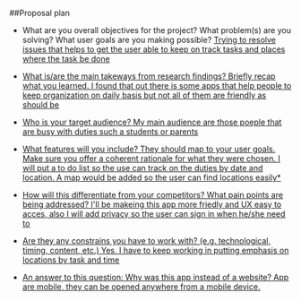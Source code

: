 ##Proposal plan
* What are you overall objectives for the project? What problem(s) are you solving? What user goals are you making possible?
<u>Trying to resolve issues that helps to get the user able to keep on track tasks and places where the task be done


* What is/are the main takeways from research findings? Briefly recap what you learned.
<u>I found that out there is some apps that help people to keep organization on daily basis but not all of them are friendly as should be

* Who is your target audience?
<u>My main audience are those poeple that are busy with duties such a students or parents 

* What features will you include? They should map to your user goals. Make sure you offer a coherent rationale for what they were chosen.
<u>I will put a to do list so the use can track on the duties by date and location.
A map would be added so the user can find locations easily*

* How will this differentiate from your competitors? What pain points are being addressed?
<u>I'll be makeing this app more friedly and UX easy to acces, also I will add privacy so the user can sign in when he/she need to 

* Are they any constrains you have to work with? (e.g. technological, timing, content, etc.)
<u>Yes, I have to keep working in putting emphasis on locations by task and time 

* An answer to this question: Why was this app instead of a website?
<u>App are mobile, they can be opened anywhere from a mobile device.